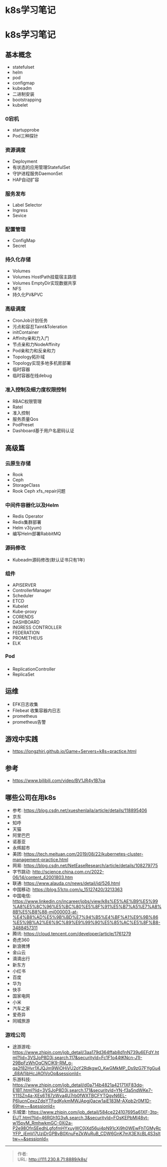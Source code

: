# k8s学习笔记


<!--more-->
# k8s学习笔记
## 基本概念
- statefulset
- helm
- pod
- configmap
- kubeadm
- 二进制安装
- bootstrapping
- kubelet

### 0宕机
- startupprobe
- Pod三种探针


### 资源调度
- Deployment
- 有状态的应用管理StatefulSet
- 守护进程服务DaemonSet
- HAP自动扩容

### 服务发布
- Label Selector
- Ingress
- Sevice


### 配置管理
- ConfigMap
- Secret


### 持久化存储
- Volumes
- Volumes HostPath挂载宿主路径
- Volumes EmptyDir实现数据共享
- NFS
- 持久化PV&PVC

### 高级调度
- CronJob计划任务
- 污点和容忍Taint&Toleration
- initContainer
- Affinity亲和力入门
- 节点亲和力NodeAffinity
- Pod亲和力和反亲和力
- Topology拓扑域
- Topology实现多地多机房部署
- 临时容器
- 临时容器在线debug

### 准入控制及细力度权限控制
- RBAC权限管理
- Ratel
- 准入控制
- 服务质量Qos
- PodPreset
- Dashboard基于用户名密码认证

## 高级篇
### 云原生存储
- Rook
- Ceph
- StorageClass
- Rook Ceph xfs_repair问题


### 中间件容器化以及Helm
- Redis Operator
- Redis集群部署
- Helm v3(yum)
- 编写Helm部署RabbitMQ

### 源码修改
- Kubeadm源码修改(默认证书只有1年)

### 组件
- APISERVER
- ControllerManager
- Scheduler
- ETCD
- Kubelet
- Kube-proxy
- CORENDS
- DASHBOARD
- INGRESS CONTROLLER
- FEDERATION
- PROMETHEUS
- ELK

### Pod
### 
- ReplicationController
- ReplicaSet


## 运维
- EFK日志收集
- Filebeat 收集容器内日志
- prometheus
- prometheus告警



## 游戏中实践
- https://longzhiri.github.io/Game+Servers+k8s+practice.html

## 参考
- https://www.bilibili.com/video/BV1JR4y1B7oa

## 哪些公司在用k8s
- 参考: https://blog.csdn.net/xueshenlaila/article/details/118895406
- 京东
- 知呼
- 天猫
- 阿里巴巴
- 诺基亚
- 永辉超市
- 美团: https://tech.meituan.com/2019/08/22/kubernetes-cluster-management-practice.html
- 网易: https://blog.csdn.net/NetEaseResearch/article/details/108279775
- 字节跳动: http://science.china.com.cn/2022-06/14/content_42001803.htm
- 联通: https://www.alauda.cn/news/detail/id/526.html
- 中国移动: https://blog.51cto.com/u_15127420/3213363
- 中国电信: https://www.linkedin.cn/incareer/jobs/view/k8s%E5%AE%B9%E5%99%A8%E5%8C%96%E5%BC%80%E5%8F%91%E5%B7%A5%E7%A8%8B%E5%B8%88-mj000003-at-%E4%B8%AD%E5%9B%BD%E7%94%B5%E4%BF%A1%E9%9B%86%E5%9B%A2%E6%9C%89%E9%99%90%E5%85%AC%E5%8F%B8-3488457311
- 腾讯: https://cloud.tencent.com/developer/article/1761279
- 奇虎360
- 新浪微博
- 金山云
- 滴滴出行
- 新东方
- 小红书
- 百度
- 华为
- 快手
- 国家电网
- 小米
- 汽车之家
- 爱奇异
- 同城旅游

### 游戏公司
- 途游游戏: https://www.zhipin.com/job_detail/3aa179d364ffab8d1nN739u6EFdY.html?lid=3VSJoP8D3j.search.117&securityId=Fc1F1o44tKNcn-J1I-29BpFzWhOqCNClK9-RM_g-qa2f82Hvr1XJQJm9WiOHiVU2oY2RdkgwO_KwGMkMP_Ds9zG7FYgGu4_68Al1ibHcJAOlVoOp&sessionId=
- 乐游科技: https://www.zhipin.com/job_detail/d0a714b4821a42171XF83dq-E1BT.html?lid=3VSJoP8D3j.search.171&securityId=YN-f3a5ndWKe7-Y11SZn4a-XEs6T67zWva4U7rb0fWXTBCFYTQgvN6EL-P6IucnCpxzZdqYTFqdKykmMWJApgj0acw1aiE183M-AXpb2r0M1D-69hw~~&sessionId=
- 乐城堡: https://www.zhipin.com/job_detail/584ce224107695a61XF-3tq-ElJT.html?lid=46RGh1G3vA.search.3&securityId=FOsKEPbMI48vt-w15pvM_RmhwkmGC-0Xi2a-P2e98OfnSEedhLgfofmHYxuyWC0jXd56ui4pN91cXj9h0WEwFhTGMyRcYFP_jEmVl7UzjDrGPBvB0XnuFeZkWuRuB_CDW6GnK7mX3EXcBL4S3sIttw~~&sessionId=


---

> 作者:   
> URL: http://111.230.8.71:8889/k8s/  

